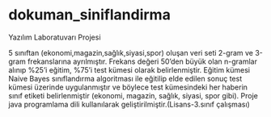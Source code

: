 # dokuman_siniflandirma
Yazılım Laboratuvarı Projesi

5 sınıftan (ekonomi,magazin,sağlık,siyasi,spor) oluşan veri seti 2-gram ve 3-gram frekanslarına ayrılmıştır. Frekans değeri 50’den büyük olan n-gramlar alınıp %25’i eğitim, %75’i test kümesi olarak belirlenmiştir. Eğitim kümesi Naive Bayes sınıflandırma algoritması ile eğitilip elde edilen sonuç test kümesi üzerinde uygulanmıştır ve böylece test kümesindeki her haberin sınıf etiketi belirlenmiştir (ekonomi, magazin, sağlık, siyasi, spor gibi). Proje java programlama dili kullanılarak geliştirilmiştir.(Lisans-3.sınıf çalışması)
